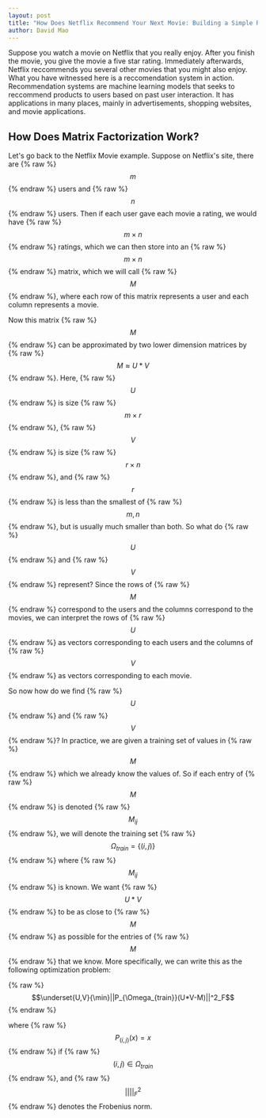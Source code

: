 ```yaml
---
layout: post
title: "How Does Netflix Recommend Your Next Movie: Building a Simple Recommendation System with Matrix Factorization"
author: David Mao
---
```


<script src="https://polyfill.io/v3/polyfill.min.js?features=es6"></script>
<script id="MathJax-script" async src="https://cdn.jsdelivr.net/npm/mathjax@3/es5/tex-mml-chtml.js"></script>

Suppose you watch a movie on Netflix that you really enjoy. After you finish the movie, you give the movie a five star rating. Immediately afterwards, Netflix reccommends you several other movies that you might also enjoy. What you have witnessed here is a reccomendation system in action. Recommendation systems are machine learning models that seeks to reccommend products to users based on past user interaction. It has applications in many places, mainly in advertisements, shopping websites, and movie applications.

## How Does Matrix Factorization Work?

Let's go back to the Netflix Movie example. Suppose on Netflix's site, there are {% raw %} $$m$$  {% endraw %} users and {% raw %}  $$n$$  {% endraw %} users. Then if each user gave each movie a rating, we would have {% raw %} $$m \times n$$  {% endraw %} ratings, which we can then store into an {% raw %} $$m \times n$$  {% endraw %} matrix, which we will call {% raw %} $$M$$  {% endraw %}, where each row of this matrix represents a user and each column represents a movie.

Now this matrix {% raw %} $$M$$  {% endraw %} can be approximated by two lower dimension matrices by {% raw %} $$M \approx U*V$$  {% endraw %}. Here, {% raw %} $$U$$  {% endraw %} is size {% raw %} $$m \times r$$  {% endraw %},  {% raw %} $$V$$  {% endraw %} is size {% raw %} $$r \times n$$  {% endraw %}, and {% raw %} $$r$$  {% endraw %} is less than the smallest of {% raw %} $$m, n$$  {% endraw %}, but is usually much smaller than both. So what do {% raw %} $$U$$  {% endraw %} and {% raw %} $$V$$  {% endraw %} represent? Since the rows of {% raw %} $$M$$  {% endraw %} correspond to the users and the columns correspond to the movies, we can interpret the rows of {% raw %} $$U$$  {% endraw %} as vectors corresponding to each users and the columns of {% raw %} $$V$$  {% endraw %} as vectors corresponding to each movie.

So now how do we find {% raw %} $$U$$  {% endraw %} and {% raw %} $$V$$  {% endraw %}? In practice, we are given a training set of values in {% raw %} $$M$$ {% endraw %} which we already know the values of. So if each entry of {% raw %} $$M$$  {% endraw %} is denoted {% raw %} $$M_{ij}$$ {% endraw %}, we will denote the training set  {% raw %} $$\Omega_{train}=\{(i,j)\}$$ {% endraw %} where {% raw %} $$M_{ij}$$ {% endraw %} is known. We want {% raw %} $$U*V$$ {% endraw %} to be as close to {% raw %} $$M$$ {% endraw %} as possible for the entries of {% raw %} $$M$$ {% endraw %} that we know. More specifically, we can write this as the following optimization problem:

{% raw %} $$\underset{U,V}{\min}||P_{\Omega_{train}}(U*V-M)||^2_F$$ {% endraw %}

where {% raw %} $$P_{(i,j)}(x)=x$$ {% endraw %} if {% raw %} $$(i,j)\in\Omega_{train}$$ {% endraw %}, and {% raw %} $$||||^2_F$$  {% endraw %} denotes the Frobenius norm.